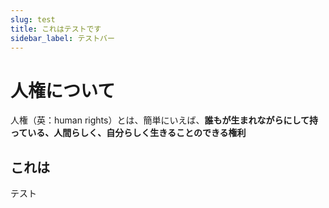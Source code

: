 ```yaml
---
slug: test
title: これはテストです
sidebar_label: テストバー
---
```

# 人権について

人権（英：human rights）とは、簡単にいえば、**誰もが生まれながらにして持っている、人間らしく、自分らしく生きることのできる権利**

## これは

テスト